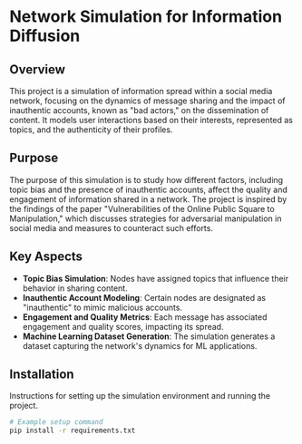 # Network Simulation for Information Diffusion

## Overview

This project is a simulation of information spread within a social media network, focusing on the dynamics of message sharing and the impact of inauthentic accounts, known as "bad actors," on the dissemination of content. It models user interactions based on their interests, represented as topics, and the authenticity of their profiles.

## Purpose

The purpose of this simulation is to study how different factors, including topic bias and the presence of inauthentic accounts, affect the quality and engagement of information shared in a network. The project is inspired by the findings of the paper "Vulnerabilities of the Online Public Square to Manipulation," which discusses strategies for adversarial manipulation in social media and measures to counteract such efforts.

## Key Aspects

- **Topic Bias Simulation**: Nodes have assigned topics that influence their behavior in sharing content.
- **Inauthentic Account Modeling**: Certain nodes are designated as "inauthentic" to mimic malicious accounts.
- **Engagement and Quality Metrics**: Each message has associated engagement and quality scores, impacting its spread.
- **Machine Learning Dataset Generation**: The simulation generates a dataset capturing the network's dynamics for ML applications.

## Installation

Instructions for setting up the simulation environment and running the project.

```bash
# Example setup command
pip install -r requirements.txt
```
